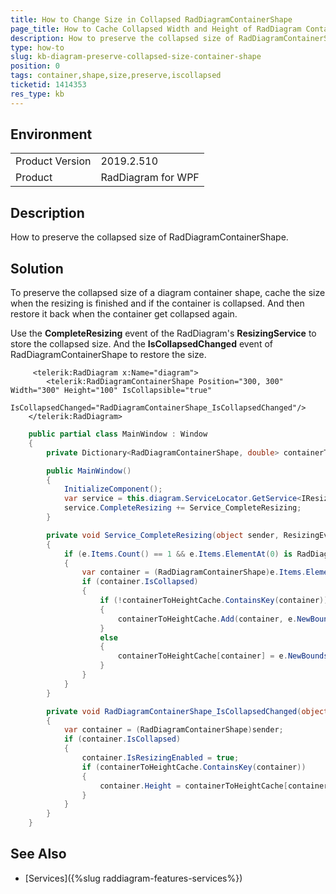 ```yaml
---
title: How to Change Size in Collapsed RadDiagramContainerShape
page_title: How to Cache Collapsed Width and Height of RadDiagram Container Shape
description: How to preserve the collapsed size of RadDiagramContainerShape.
type: how-to
slug: kb-diagram-preserve-collapsed-size-container-shape
position: 0
tags: container,shape,size,preserve,iscollapsed
ticketid: 1414353
res_type: kb
---
```


## Environment
<table>
    <tbody>
	    <tr>
	    	<td>Product Version</td>
	    	<td>2019.2.510</td>
	    </tr>
	    <tr>
	    	<td>Product</td>
	    	<td>RadDiagram for WPF</td>
	    </tr>
    </tbody>
</table>

## Description

How to preserve the collapsed size of RadDiagramContainerShape.

## Solution

To preserve the collapsed size of a diagram container shape, cache the size when the resizing is finished and if the container is collapsed. And then restore it back when the container get collapsed again.

Use the __CompleteResizing__ event of the RadDiagram's __ResizingService__ to store the collapsed size. And the __IsCollapsedChanged__ event of RadDiagramContainerShape to restore the size.


```XAML
	 <telerik:RadDiagram x:Name="diagram">
		<telerik:RadDiagramContainerShape Position="300, 300" Width="300" Height="100" IsCollapsible="true"  
										  IsCollapsedChanged="RadDiagramContainerShape_IsCollapsedChanged"/>
	</telerik:RadDiagram>
```


```C#
	public partial class MainWindow : Window
    {
        private Dictionary<RadDiagramContainerShape, double> containerToHeightCache = new Dictionary<RadDiagramContainerShape, double>();

        public MainWindow()
        {
            InitializeComponent();
            var service = this.diagram.ServiceLocator.GetService<IResizingService>() as ResizingService;
            service.CompleteResizing += Service_CompleteResizing;
        }

        private void Service_CompleteResizing(object sender, ResizingEventArgs e)
        {
            if (e.Items.Count() == 1 && e.Items.ElementAt(0) is RadDiagramContainerShape)
            {
                var container = (RadDiagramContainerShape)e.Items.ElementAt(0);
                if (container.IsCollapsed)
                {
                    if (!containerToHeightCache.ContainsKey(container))
                    {
                        containerToHeightCache.Add(container, e.NewBounds.Height);
                    }
                    else
                    {
                        containerToHeightCache[container] = e.NewBounds.Height;
                    }
                }                
            }
        }

        private void RadDiagramContainerShape_IsCollapsedChanged(object sender, RoutedEventArgs e)
        {
            var container = (RadDiagramContainerShape)sender;
            if (container.IsCollapsed)
            {
                container.IsResizingEnabled = true;
                if (containerToHeightCache.ContainsKey(container))
                {
                    container.Height = containerToHeightCache[container];
                }
            }
        }
    }
```

## See Also  
* [Services]({%slug raddiagram-features-services%})